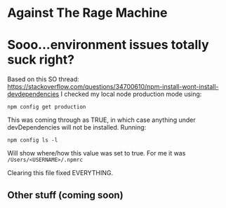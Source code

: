 # Against The Rage Machine

# Sooo...environment issues totally suck right?
Based on this SO thread: https://stackoverflow.com/questions/34700610/npm-install-wont-install-devdependencies
I checked my local node production mode using:

```console
npm config get production
```

This was coming through as TRUE, in which case anything under devDependencies will not be installed. Running:

```console
npm config ls -l
```

Will show where/how this value was set to true. For me it was `/Users/<USERNAME>/.npmrc`

Clearing this file fixed EVERYTHING.

## Other stuff (coming soon)